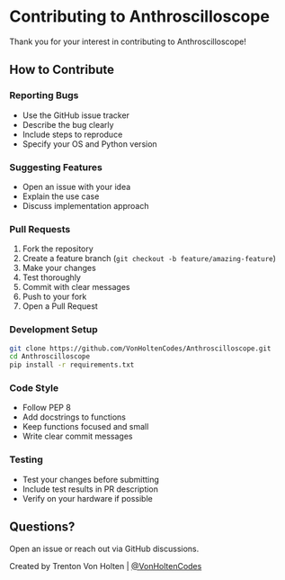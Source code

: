 # Contributing to Anthroscilloscope

Thank you for your interest in contributing to Anthroscilloscope!

## How to Contribute

### Reporting Bugs
- Use the GitHub issue tracker
- Describe the bug clearly
- Include steps to reproduce
- Specify your OS and Python version

### Suggesting Features
- Open an issue with your idea
- Explain the use case
- Discuss implementation approach

### Pull Requests
1. Fork the repository
2. Create a feature branch (`git checkout -b feature/amazing-feature`)
3. Make your changes
4. Test thoroughly
5. Commit with clear messages
6. Push to your fork
7. Open a Pull Request

### Development Setup
```bash
git clone https://github.com/VonHoltenCodes/Anthroscilloscope.git
cd Anthroscilloscope
pip install -r requirements.txt
```

### Code Style
- Follow PEP 8
- Add docstrings to functions
- Keep functions focused and small
- Write clear commit messages

### Testing
- Test your changes before submitting
- Include test results in PR description
- Verify on your hardware if possible

## Questions?
Open an issue or reach out via GitHub discussions.

Created by Trenton Von Holten | [@VonHoltenCodes](https://github.com/VonHoltenCodes)
